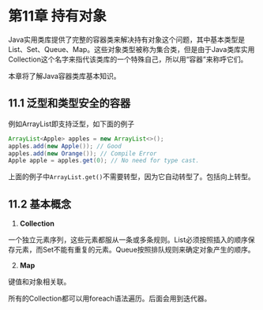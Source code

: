 # 第11章 持有对象

Java实用类库提供了完整的容器类来解决持有对象这个问题，其中基本类型是List、Set、Queue、Map。这些对象类型被称为集合类，但是由于Java类库实用Collection这个名字来指代该类库的一个特殊自己，所以用“容器”来称呼它们。

本章将了解Java容器类库基本知识。

## 11.1 泛型和类型安全的容器

例如ArrayList即支持泛型，如下面的例子

```java
ArrayList<Apple> apples = new ArrayList<>();
apples.add(new Apple()); // Good
apples.add(new Orange()); // Compile Error
Apple apple = apples.get(0); // No need for type cast.
```

上面的例子中`ArrayList.get()`不需要转型，因为它自动转型了。包括向上转型。

## 11.2 基本概念

1. **Collection**

一个独立元素序列，这些元素都服从一条或多条规则。List必须按照插入的顺序保存元素，而Set不能有重复的元素。Queue按照排队规则来确定对象产生的顺序。

2. **Map**

键值和对象相关联。

所有的Collection都可以用foreach语法遍历。后面会用到迭代器。